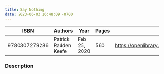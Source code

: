 ```yaml
---
title: Say Nothing
date: 2023-06-03 16:48:09 -0700
---
```


| ISBN        | Authors      | Year    | Pages    | URL   |
| ----------- | ------------ | ------- | -------- | ----- |
| 9780307279286  | Patrick Radden Keefe| Feb 25, 2020| 560|https://openlibrary.org/books/OL28292208M/Say_Nothing|    

### Description
